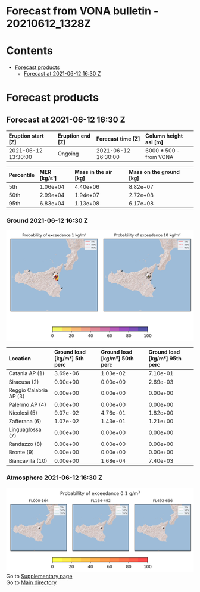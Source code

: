 
Forecast from VONA bulletin - 20210612_1328Z
============================================

Contents
========

* [Forecast products](#forecast-products)
	* [Forecast at 2021-06-12 16:30 Z](#forecast-at-2021-06-12-1630-z)

# Forecast products

## Forecast at 2021-06-12 16:30 Z
  

|Eruption start [Z]|Eruption end [Z]|Forecast time [Z]|Column height asl [m]|
| :--- | :--- | :--- | :--- |
|2021-06-12 13:30:00|Ongoing|2021-06-12 16:30:00|6000 ± 500 - from VONA|
  
  

|Percentile|MER [kg/s¹]|Mass in the air [kg]|Mass on the ground [kg]|
| :--- | :--- | :--- | :--- |
|5th|1.06e+04|4.40e+06|8.82e+07|
|50th|2.99e+04|1.94e+07|2.72e+08|
|95th|6.83e+04|1.13e+08|6.17e+08|
  

### Ground 2021-06-12 16:30 Z
  
![](./figures/probability_grd_2021_06_12_1630_scenario_1.png)  
  
  
  
  
  
  
  
  
  

|Location|Ground load [kg/m²] 5th perc|Ground load [kg/m²] 50th perc|Ground load [kg/m²] 95th perc|
| :--- | :--- | :--- | :--- |
|Catania AP (1)|3.69e-06|1.03e-02|7.10e-01|
|Siracusa (2)|0.00e+00|0.00e+00|2.69e-03|
|Reggio Calabria AP (3)|0.00e+00|0.00e+00|0.00e+00|
|Palermo AP (4)|0.00e+00|0.00e+00|0.00e+00|
|Nicolosi (5)|9.07e-02|4.76e-01|1.82e+00|
|Zafferana (6)|1.07e-02|1.43e-01|1.21e+00|
|Linguaglossa (7)|0.00e+00|0.00e+00|0.00e+00|
|Randazzo (8)|0.00e+00|0.00e+00|0.00e+00|
|Bronte (9)|0.00e+00|0.00e+00|0.00e+00|
|Biancavilla (10)|0.00e+00|1.68e-04|7.40e-03|
  

### Atmosphere 2021-06-12 16:30 Z
  
![](./figures/probability_air_2021_06_12_1630_scenario_1_conclev_1.png)  
Go to [Supplementary page](Supplementary_page.md)  
Go to [Main directory](https://github.com/federicapardini/Real_time_ash_forecast)